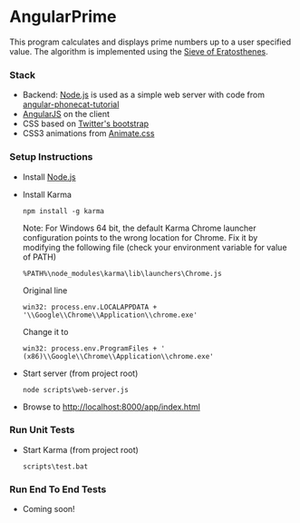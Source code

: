 # AngularPrime

This program calculates and displays prime numbers up to a user specified value.
The algorithm is implemented using the [Sieve of Eratosthenes](http://en.wikipedia.org/wiki/Sieve_of_Eratosthenes).

### Stack
* Backend: [Node.js](http://nodejs.org/) is used as a simple web server with code from [angular-phonecat-tutorial](https://github.com/IgorMinar/angular-phonecat-tutorial/blob/master/scripts/web-server.js)
* [AngularJS](http://www.angularjs.org/) on the client
* CSS based on [Twitter's bootstrap](http://twitter.github.com/bootstrap/)
* CSS3 animations from [Animate.css](http://daneden.me/animate/)

### Setup Instructions

* Install [Node.js](http://nodejs.org/)
* Install Karma

    ```
    npm install -g karma
    ```

    Note: For Windows 64 bit, the default Karma Chrome launcher configuration points to the wrong location for Chrome.
    Fix it by modifying the following file (check your environment variable for value of PATH)

    ```
    %PATH%\node_modules\karma\lib\launchers\Chrome.js
    ```

    Original line

    ```
    win32: process.env.LOCALAPPDATA + '\\Google\\Chrome\\Application\\chrome.exe'
    ```

    Change it to

    ```
    win32: process.env.ProgramFiles + ' (x86)\\Google\\Chrome\\Application\\chrome.exe'
    ```

* Start server (from project root)

    ```
    node scripts\web-server.js
    ```

* Browse to [http://localhost:8000/app/index.html](http://localhost:8000/app/index.html)

### Run Unit Tests

* Start Karma (from project root)

    ```
    scripts\test.bat
    ```

### Run End To End Tests

* Coming soon!    